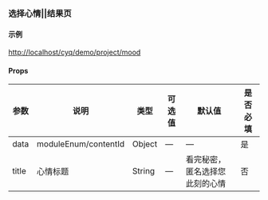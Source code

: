 ### 选择心情||结果页

#### 示例

[http://localhost/cyq/demo/project/mood](http://localhost/cyq/demo/project/mood)

#### Props

| 参数          | 说明            						| 类型    | 可选值    | 默认值         | 是否必填|
|---------------| -------------------------------------- | ------- | --------- | ------------- |------|
| data         | moduleEnum/contentId                      	| Object| —           | —           | 是|
| title         |      心情标题                 	| String| —           |看完秘密，匿名选择您此刻的心情           | 否|
